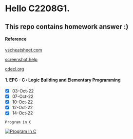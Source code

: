 # Hello C2208G1.

## This repo contains homework answer :)

#### Reference

[vscheatsheet.com]()

[screenshot.help]()

[cdecl.org]()

#### 1. EPC - C : Logic Building and Elementary Programming

- [x] 03-Oct-22
- [x] 07-Oct-22
- [x] 10-Oct-22
- [x] 12-Oct-22
- [x] 14-Oct-22

`Program in C`

[![Program in C](https://i3.ytimg.com/vi/tas0O586t80/maxresdefault.jpg)](https://www.youtube.com/watch?v=tas0O586t80)
